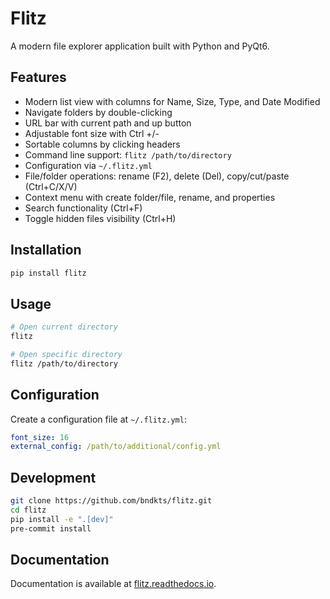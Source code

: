 # Flitz

A modern file explorer application built with Python and PyQt6.

## Features

- Modern list view with columns for Name, Size, Type, and Date Modified
- Navigate folders by double-clicking
- URL bar with current path and up button
- Adjustable font size with Ctrl +/-
- Sortable columns by clicking headers
- Command line support: `flitz /path/to/directory`
- Configuration via `~/.flitz.yml`
- File/folder operations: rename (F2), delete (Del), copy/cut/paste (Ctrl+C/X/V)
- Context menu with create folder/file, rename, and properties
- Search functionality (Ctrl+F)
- Toggle hidden files visibility (Ctrl+H)

## Installation

```bash
pip install flitz
```

## Usage

```bash
# Open current directory
flitz

# Open specific directory
flitz /path/to/directory
```

## Configuration

Create a configuration file at `~/.flitz.yml`:

```yaml
font_size: 16
external_config: /path/to/additional/config.yml
```

## Development

```bash
git clone https://github.com/bndkts/flitz.git
cd flitz
pip install -e ".[dev]"
pre-commit install
```

## Documentation

Documentation is available at [flitz.readthedocs.io](https://flitz.readthedocs.io).
